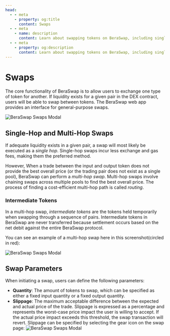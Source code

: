```yaml
---
head:
  - - meta
    - property: og:title
      content: Swaps
  - - meta
    - name: description
      content: Learn about swapping tokens on BeraSwap, including single-hop and multi-hop swaps, and intermediate tokens.
  - - meta
    - property: og:description
      content: Learn about swapping tokens on BeraSwap, including single-hop and multi-hop swaps, and intermediate tokens.
---
```


<script setup>
  import config from '@berachain/config/constants.json';
</script>

# Swaps

The core functionality of BeraSwap is to allow users to exchange one type of token for another. If liquidity exists for a given pair in the DEX contract, users will be able to swap between tokens. The BeraSwap web app provides an interface for general-purpose swaps.

![BeraSwap Swaps Modal](/assets/swap_route.png)

## Single-Hop and Multi-Hop Swaps

If adequate liquidity exists in a given pair, a swap will most likely be executed as a _single hop_. Single-hop swaps incur less exchange and gas fees, making them the preferred method.

However, When a trade between the input and output token does not provide the best overall price (or the trading pair does not exist as a single pool), BeraSwap can perform a _multi-hop swap_. Multi-hop swaps involve chaining swaps across multiple pools to find the best overall price. The process of finding a cost-efficient multi-hop path is called _routing_.

### Intermediate Tokens

In a multi-hop swap, _intermediate tokens_ are the tokens held temporarily when swapping through a sequence of pairs. Intermediate tokens in BeraSwap are never transferred because settlement occurs based on the net debit against the entire BeraSwap protocol.

You can see an example of a multi-hop swap here in this screenshot(circled in red):

![BeraSwap Swaps Modal](/assets/route.png)

## Swap Parameters

When initiating a swap, users can define the following parameters:

- **Quantity**: The amount of tokens to swap, which can be specified as either a fixed input quantity or a fixed output quantity.
- **Slippage**: The maximum acceptable difference between the expected and actual price of the trade. Slippage is expressed as a percentage and represents the worst-case price impact the user is willing to accept. If the actual price impact exceeds this threshold, the swap transaction will revert. Slippage can be specified by selecting the gear icon on the swap page:
  ![BeraSwap Swaps Modal](/assets/swap_slippage.png)

